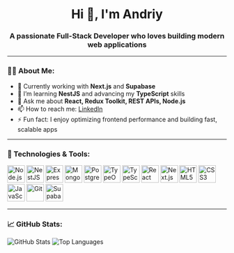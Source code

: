 <h1 align="center">Hi 👋, I'm Andriy</h1>
<h3 align="center">A passionate Full-Stack Developer who loves building modern web applications</h3>

---

### 👨‍💻 About Me:

- 🔭 Currently working with **Next.js** and **Supabase**
- 🌱 I’m learning **NestJS** and advancing my **TypeScript** skills
- 💬 Ask me about **React, Redux Toolkit, REST APIs, Node.js**
- 📫 How to reach me: [LinkedIn](https://www.linkedin.com/in/andrii-krainyk/)
- ⚡ Fun fact: I enjoy optimizing frontend performance and building fast, scalable apps

---

### 🚀 Technologies & Tools:

<p align="left">
  <img src="https://cdn.jsdelivr.net/gh/devicons/devicon/icons/nodejs/nodejs-original.svg" alt="Node.js" width="40" height="40"/>
  <img src="https://nestjs.com/img/logo-small.svg" alt="NestJS" width="40" height="40"/>
  <img src="https://cdn.jsdelivr.net/gh/devicons/devicon/icons/express/express-original.svg" alt="Express" width="40" height="40"/>
  <img src="https://cdn.jsdelivr.net/gh/devicons/devicon/icons/mongodb/mongodb-original.svg" alt="MongoDB" width="40" height="40"/>
  <img src="https://cdn.jsdelivr.net/gh/devicons/devicon/icons/postgresql/postgresql-original.svg" alt="PostgreSQL" width="40" height="40"/>
  <img src="https://cdn.jsdelivr.net/gh/devicons/devicon/icons/typeorm/typeorm-original.svg" alt="TypeORM" width="40" height="40"/>
  <img src="https://cdn.jsdelivr.net/gh/devicons/devicon/icons/typescript/typescript-original.svg" alt="TypeScript" width="40" height="40"/>
  <img src="https://cdn.jsdelivr.net/gh/devicons/devicon/icons/react/react-original.svg" alt="React" width="40" height="40"/>
  <img src="https://cdn.jsdelivr.net/gh/devicons/devicon/icons/nextjs/nextjs-original.svg" alt="Next.js" width="40" height="40"/>
  <img src="https://cdn.jsdelivr.net/gh/devicons/devicon/icons/html5/html5-original.svg" alt="HTML5" width="40" height="40"/>
  <img src="https://cdn.jsdelivr.net/gh/devicons/devicon/icons/css3/css3-original.svg" alt="CSS3" width="40" height="40"/>
  <img src="https://cdn.jsdelivr.net/gh/devicons/devicon/icons/javascript/javascript-original.svg" alt="JavaScript" width="40" height="40"/>
  <img src="https://cdn.jsdelivr.net/gh/devicons/devicon/icons/git/git-original.svg" alt="Git" width="40" height="40"/>
  <img src="https://seeklogo.com/images/S/supabase-logo-DCC676FFE2-seeklogo.com.png" alt="Supabase" width="40" height="40"/>
</p>

---

### 📈 GitHub Stats:

<p align="left">
  <img src="https://github-readme-stats.vercel.app/api?username=andriy02k&show_icons=true&theme=radical" alt="GitHub Stats" />
  <img src="https://github-readme-stats.vercel.app/api/top-langs/?username=andriy02k&layout=compact&theme=radical" alt="Top Languages" />
</p>
